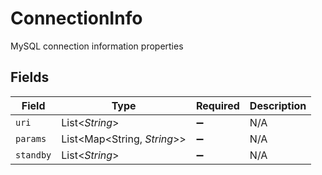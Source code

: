 # ConnectionInfo

MySQL connection information properties


## Fields

| Field                       | Type                        | Required                    | Description                 |
| --------------------------- | --------------------------- | --------------------------- | --------------------------- |
| `uri`                       | List<*String*>              | :heavy_minus_sign:          | N/A                         |
| `params`                    | List<Map<String, *String*>> | :heavy_minus_sign:          | N/A                         |
| `standby`                   | List<*String*>              | :heavy_minus_sign:          | N/A                         |